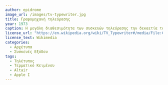 ```yaml
---
author: epidrome
image_url: /images/tv-typewriter.jpg
title: Γραφομηχανή τηλεόρασης 
year: 1973 
caption: Η μεγάλη διαθεσιμότητα των συσκευών τηλεόρασης την δεκαετία του 1970 επέτρεψε σε πολλούς ερασιτέχνες να συνδέσουν ένα πληκτρολόγιο για να γράψουν κείμενο στην οθόνη της. Αν και οι συσκευές αυτές δεν είχαν κάποιο επεξεργαστή, στην συνέχεια επεκτάθηκαν για να συνδεθούν με τους πρώτους μικροϋπολογιστές. 
license_url: "https://en.wikipedia.org/wiki/TV_Typewriter#/media/File:CT1024_Monitor.jpg" 
license_text: Wikimedia 
categories:
  - Αρχέτυπα 
  - Συσκευές Εξόδου
tags:
  - Τηλέτυπος 
  - Τερματικό Κειμένου 
  - Altair
  - Apple I
---
```

